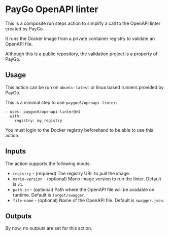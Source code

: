 # PayGo OpenAPI linter

This is a composite run steps action to simplify a call to the OpenAPI linter created by PayGo.

It runs the Docker image from a private container registry to validate an OpenAPI file.

Although this is a public repository, the validation project is a property of PayGo. 

## Usage

This action can be run on `ubuntu-latest` or linux based runners provided by PayGo.

This is a minimal step to use `paygoc6/openapi-linter`:

```
- uses: paygoc6/openapi-linter@v1
  with:
    registry: my_registry
```

You must login to the Docker registry beforehand to be able to use this action.

## Inputs

The action supports the following inputs:

- `registry` - (required) The registry URL to pull the image.
- `mario-version` - (optional) Mario image version to run the linter. Default is `v1`.
- `path-in` - (optional) Path where the OpenAPI file will be available on runtime. Default is `target/swagger`.
- `file-name` - (optional) Name of the OpenAPI file. Default is `swagger.json`.

## Outputs

By now, no outputs are set for this action.
